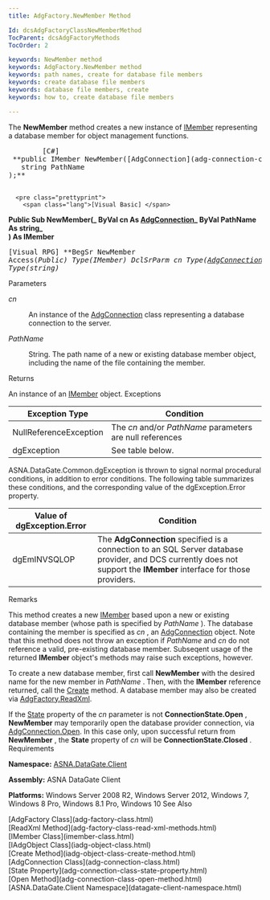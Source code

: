 ```yaml
---
title: AdgFactory.NewMember Method

Id: dcsAdgFactoryClassNewMemberMethod
TocParent: dcsAdgFactoryMethods
TocOrder: 2

keywords: NewMember method
keywords: AdgFactory.NewMember method
keywords: path names, create for database file members
keywords: create database file members
keywords: database file members, create
keywords: how to, create database file members

---
```


The **NewMember** method creates a new instance of [IMember](imember-class.html) representing a database member for object management functions.
<pre class="prettyprint">
        <span class="lang">[C#]</span>
 **public IMember NewMember([AdgConnection](adg-connection-class.html) cn
   string PathName
);** 
      </pre>
      <pre class="prettyprint">
        <span class="lang">[Visual Basic] </span>
 **Public Sub NewMember(_ 
   ByVal cn As [AdgConnection](adg-connection-class.html)_
   ByVal PathName As string_      
 ) As IMember** 
      </pre>
      <pre class="prettyprint">
        <span class="lang">[Visual RPG]</span>
 **BegSr NewMember Access(*Public) Type(IMember)
   DclSrParm cn Type([AdgConnection](adg-connection-class.html))
   DclSrParm PathName Type(*string)** 
      </pre>

Parameters

<dl>
        <dt />
</dl>

*cn* 
<dl>
        <dd>

An instance of the [AdgConnection](adg-connection-class.html) class representing a database connection to the server.
</dd>
        <dt />
</dl>

*PathName* 
<dl>
        <dd>

String. The path name of a new or existing database member object, including the name of the file containing the member.
</dd>
</dl>

Returns

An instance of an [IMember](imember-class.html) object.
Exceptions



| Exception Type | Condition |
| ---- | ---- |
| NullReferenceException | The *cn* and/or *PathName* parameters are null references |
| dgException | See table below. |



ASNA.DataGate.Common.dgException is thrown to signal normal procedural conditions, in addition to error conditions. The following table summarizes these conditions, and the corresponding value of the <span>dgException.Error</span> property.


| Value of dgException.Error | Condition |
| ---- | ---- |
| dgEmINVSQLOP | The **AdgConnection** specified is a connection to an SQL Server database provider, and DCS currently does not support the **IMember** interface for those providers. |



Remarks

This method creates a new [IMember](imember-class.html) based upon a new or existing database member (whose path is specified by *PathName* ). The database containing the member is specified as *cn* , an [ AdgConnection](adg-connection-class-state-property.html) object. Note that this method does not throw an exception if *PathName* and *cn* do not reference a valid, pre-existing database member. Subseqent usage of the returned **IMember** object's methods may raise such exceptions, however.

To create a new database member, first call **NewMember** with the desired name for the new member in *PathName* . Then, with the **IMember** reference returned, call the [Create](iadg-object-class-create-method.html) method. A database member may also be created via [ AdgFactory.ReadXml](adg-factory-class-read-xml-methods.html).

If the [State](adg-connection-class-state-property.html) property of the *cn* parameter is not **ConnectionState.Open** , **NewMember** may temporarily open the database provider connection, via [AdgConnection.Open](adg-connection-class-open-method.html). In this case only, upon successful return from **NewMember** , the **State** property of *cn* will be **ConnectionState.Closed** .
Requirements

<span> **Namespace:** [ASNA.DataGate.Client](datagate-client-namespace.html) </span> 

<span> **Assembly:** ASNA DataGate Client</span> 

**Platforms:** Windows Server 2008 R2, Windows Server 2012, Windows 7, Windows 8 Pro, Windows 8.1 Pro, Windows 10
See 
Also

<dl />
      [AdgFactory Class](adg-factory-class.html)
      <br />
      [ReadXml Method](adg-factory-class-read-xml-methods.html) <br />
	  [IMember Class](imember-class.html)<br />
	  [IAdgObject Class](iadg-object-class.html)<br />
	  [Create Method](iadg-object-class-create-method.html) <br />
	  [AdgConnection Class](adg-connection-class.html)<br />
	  [State Property](adg-connection-class-state-property.html)<br />
	  [Open Method](adg-connection-class-open-method.html) <br />
	  [ASNA.DataGate.Client Namespace](datagate-client-namespace.html)

